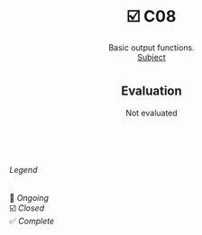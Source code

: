 # <h1 align="center"> :ballot_box_with_check: C08</h1>
<p align="center">
Basic output functions.<br>
<a href="../Resources/Subjects/en.subject_C08.pdf">Subject</a>
</p>

# <h2 align="center"> Evaluation </h1>
<p align="center">
Not evaluated
</p>

<br>
<br>
<br>

###### Legend
:black_square_button: _Ongoing_<br />
:ballot_box_with_check: _Closed_<br />
:white_check_mark: _Complete_<br />

